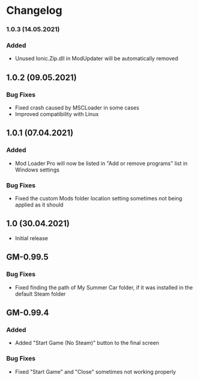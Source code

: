 # Changelog

### 1.0.3 (14.05.2021)

### Added

- Unused Ionic.Zip.dll in ModUpdater will be automatically removed

## 1.0.2 (09.05.2021)

### Bug Fixes

- Fixed crash caused by MSCLoader in some cases
- Improved compatibility with Linux

## 1.0.1 (07.04.2021)

### Added

- Mod Loader Pro will now be listed in "Add or remove programs" list in Windows settings

### Bug Fixes

- Fixed the custom Mods folder location setting sometimes not being applied as it should

## 1.0 (30.04.2021)

- Initial release

## GM-0.99.5

### Bug Fixes

- Fixed finding the path of My Summer Car folder, if it was installed in the default Steam folder

## GM-0.99.4

### Added

- Added "Start Game (No Steam)" button to the final screen

### Bug Fixes

- Fixed "Start Game" and "Close" sometimes not working properly